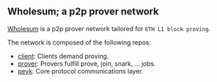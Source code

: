 ## Wholesum; a p2p prover network

[Wholesum](https://www.wholesum.network/) is a p2p prover network tailored for `ETH L1 block proving`.

The network is composed of the following repos:

- [client](https://github.com/WholesumNet/client): Clients demand proving.
- [prover](https://github.com/WholesumNet/prover): Provers fulfill prove, join, snark, ... jobs.
- [peyk](https://github.com/WholesumNet/peyk): Core protocol communications layer.
